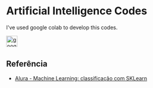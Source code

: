 # Artificial Intelligence Codes 

I've used google colab to develop this codes.

<img
align="left" 
alt="googlecolab" 
title="googlecolab"
width="30px" 
style="padding-right: 10px;" 
src="https://cdn.jsdelivr.net/gh/devicons/devicon@latest/icons/googlecolab/googlecolab-original.svg"
 />
 <br>
 <br>

## Referência

 - [Alura - Machine Learning: classificação com SKLearn](https://www.alura.com.br/?srsltid=AfmBOoo3vHt8Q6zNf-qOj7UVdPqTF-T0T9myHWKlsROQmP42TF0w024f)
